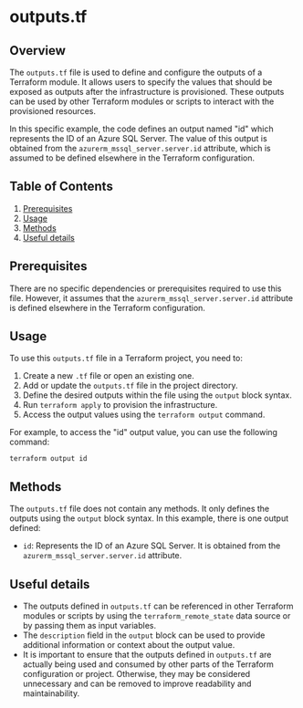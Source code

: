 # outputs.tf
## Overview
The `outputs.tf` file is used to define and configure the outputs of a Terraform module. It allows users to specify the values that should be exposed as outputs after the infrastructure is provisioned. These outputs can be used by other Terraform modules or scripts to interact with the provisioned resources.

In this specific example, the code defines an output named "id" which represents the ID of an Azure SQL Server. The value of this output is obtained from the `azurerm_mssql_server.server.id` attribute, which is assumed to be defined elsewhere in the Terraform configuration.

## Table of Contents
1. [Prerequisites](#prerequisites)
2. [Usage](#usage)
3. [Methods](#methods)
4. [Useful details](#properties)

## Prerequisites
There are no specific dependencies or prerequisites required to use this file. However, it assumes that the `azurerm_mssql_server.server.id` attribute is defined elsewhere in the Terraform configuration.

## Usage
To use this `outputs.tf` file in a Terraform project, you need to:
1. Create a new `.tf` file or open an existing one.
2. Add or update the `outputs.tf` file in the project directory.
3. Define the desired outputs within the file using the `output` block syntax.
4. Run `terraform apply` to provision the infrastructure.
5. Access the output values using the `terraform output` command.

For example, to access the "id" output value, you can use the following command:
```
terraform output id
```

## Methods
The `outputs.tf` file does not contain any methods. It only defines the outputs using the `output` block syntax. In this example, there is one output defined:
- `id`: Represents the ID of an Azure SQL Server. It is obtained from the `azurerm_mssql_server.server.id` attribute.

## Useful details
- The outputs defined in `outputs.tf` can be referenced in other Terraform modules or scripts by using the `terraform_remote_state` data source or by passing them as input variables.
- The `description` field in the `output` block can be used to provide additional information or context about the output value.
- It is important to ensure that the outputs defined in `outputs.tf` are actually being used and consumed by other parts of the Terraform configuration or project. Otherwise, they may be considered unnecessary and can be removed to improve readability and maintainability.